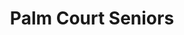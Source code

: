 ---
title: Palm Court Seniors
phone: (877) 908-3201
website: http://www.thepalmcourtapts.com/
management: EAH Housing, Inc.
location: "San Jose"
tags: []
---